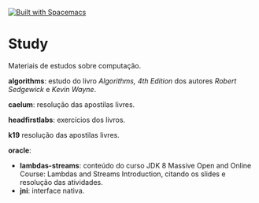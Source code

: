 [![Built with Spacemacs](https://cdn.rawgit.com/syl20bnr/spacemacs/442d025779da2f62fc86c2082703697714db6514/assets/spacemacs-badge.svg)](http://github.com/syl20bnr/spacemacs)

# Study
Materiais de estudos sobre computação.

**algorithms**: estudo do livro *Algorithms, 4th Edition* dos autores *Robert Sedgewick* e *Kevin Wayne*.

**caelum**: resolução das apostilas livres.

**headfirstlabs**: exercícios dos livros.

**k19** resolução das apostilas livres.

**oracle**:
*   **lambdas-streams**: conteúdo do curso JDK 8 Massive Open and Online Course: Lambdas and Streams Introduction, citando os slides e resolução das atividades.
*   **jni**: interface nativa.
